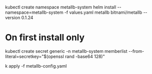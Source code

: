 
kubectl create namespace metallb-system
helm install --namespace=metallb-system  -f values.yaml metallb  bitnami/metallb --version 0.1.24

# On first install only
kubectl create secret generic -n metallb-system memberlist --from-literal=secretkey="$(openssl rand -base64 128)"

k apply -f metallb-config.yaml 

